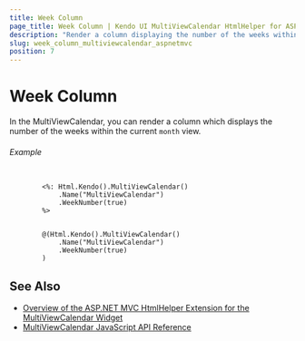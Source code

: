 ```yaml
---
title: Week Column
page_title: Week Column | Kendo UI MultiViewCalendar HtmlHelper for ASP.NET MVC
description: "Render a column displaying the number of the weeks within the current month view when working with the Kendo UI MultiViewCalendar."
slug: week_column_multiviewcalendar_aspnetmvc
position: 7
---
```


# Week Column

In the MultiViewCalendar, you can render a column which displays the number of the weeks within the current `month` view.

###### Example

```ASPX

        <%: Html.Kendo().MultiViewCalendar()
            .Name("MultiViewCalendar")
            .WeekNumber(true)
        %>
```
```Razor

        @(Html.Kendo().MultiViewCalendar()
            .Name("MultiViewCalendar")
            .WeekNumber(true)
        )
```

## See Also

* [Overview of the ASP.NET MVC HtmlHelper Extension for the MultiViewCalendar Widget](/helpers/multiviewcalendar/overview)
* [MultiViewCalendar JavaScript API Reference](http://docs.telerik.com/kendo-ui/api/javascript/ui/multiviewcalendar)
